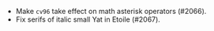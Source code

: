 * Make `cv96` take effect on math asterisk operators (#2066).
* Fix serifs of italic small Yat in Etoile (#2067).
